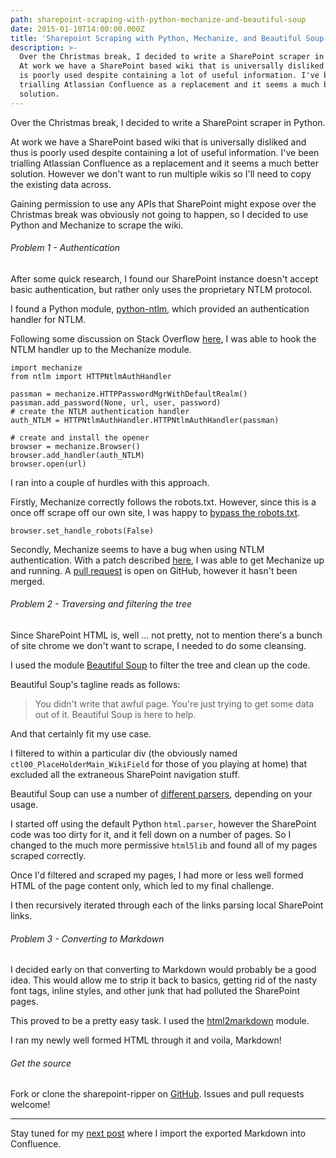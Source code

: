 ```yaml
---
path: sharepoint-scraping-with-python-mechanize-and-beautiful-soup
date: 2015-01-10T14:00:00.000Z
title: 'Sharepoint Scraping with Python, Mechanize, and Beautiful Soup'
description: >-
  Over the Christmas break, I decided to write a SharePoint scraper in Python.
  At work we have a SharePoint based wiki that is universally disliked and thus
  is poorly used despite containing a lot of useful information. I've been
  trialling Atlassian Confluence as a replacement and it seems a much better
  solution.
---
```

Over the Christmas break, I decided to write a SharePoint scraper in Python.

At work we have a SharePoint based wiki that is universally disliked and thus is poorly used despite containing a lot of useful information. I've been trialling Atlassian Confluence as a replacement and it seems a much better solution. However we don't want to run multiple wikis so I'll need to copy the existing data across.

Gaining permission to use any APIs that SharePoint might expose over the Christmas break was obviously not going to happen, so I decided to use Python and Mechanize to scrape the wiki.

###### Problem 1 - Authentication
After some quick research, I found our SharePoint instance doesn't accept basic authentication, but rather only uses the proprietary NTLM protocol.

I found a Python module, [python-ntlm](https://code.google.com/p/python-ntlm/), which provided an authentication handler for NTLM.

Following some discussion on Stack Overflow [here](http://stackoverflow.com/a/6029776/269297), I was able to hook the NTLM handler up to the Mechanize module.

    import mechanize
    from ntlm import HTTPNtlmAuthHandler
    
    passman = mechanize.HTTPPasswordMgrWithDefaultRealm()
    passman.add_password(None, url, user, password)
    # create the NTLM authentication handler
    auth_NTLM = HTTPNtlmAuthHandler.HTTPNtlmAuthHandler(passman)
    
    # create and install the opener
    browser = mechanize.Browser()
    browser.add_handler(auth_NTLM)
    browser.open(url)
    
I ran into a couple of hurdles with this approach. 

Firstly, Mechanize correctly follows the robots.txt. However, since this is a once off scrape off our own site, I was happy to [bypass the robots.txt](http://stackoverflow.com/questions/2846105/screen-scraping-getting-around-http-error-403-request-disallowed-by-robots-tx). 

    browser.set_handle_robots(False)
    
Secondly, Mechanize seems to have a bug when using NTLM authentication. With a patch described [here](http://stackoverflow.com/a/14726708/269297), I was able to get Mechanize up and running. A [pull request](https://github.com/jjlee/mechanize/issues/88) is open on GitHub, however it hasn't been merged.

###### Problem 2 - Traversing and filtering the tree
Since SharePoint HTML is, well ... not pretty, not to mention there's a bunch of site chrome we don't want to scrape, I needed to do some cleansing. 

I used the module [Beautiful Soup](http://www.crummy.com/software/BeautifulSoup/) to filter the tree and clean up the code.

Beautiful Soup's tagline reads as follows:

>You didn't write that awful page. You're just trying to get some data out of it. Beautiful Soup is here to help.  

And that certainly fit my use case.

I filtered to within a particular div (the obviously named `ctl00_PlaceHolderMain_WikiField` for those of you playing at home) that excluded all the extraneous SharePoint navigation stuff.

Beautiful Soup can use a number of [different parsers](http://www.crummy.com/software/BeautifulSoup/bs4/doc/#installing-a-parser), depending on your usage. 

I started off using the default Python `html.parser`, however the SharePoint code was too dirty for it, and it fell down on a number of pages. So I changed to the much more permissive `html5lib` and found all of my pages scraped correctly.

Once I'd filtered and scraped my pages, I had more or less well formed HTML of the page content only, which led to my final challenge.

I then recursively iterated through each of the links parsing local SharePoint links.

###### Problem 3 - Converting to Markdown
I decided early on that converting to Markdown would probably be a good idea. This would allow me to strip it back to basics, getting rid of the nasty font tags, inline styles, and other junk that had polluted the SharePoint pages. 

This proved to be a pretty easy task. I used the [html2markdown](https://github.com/aaronsw/html2text) module.

I ran my newly well formed HTML through it and voila, Markdown!

###### Get the source

Fork or clone the sharepoint-ripper on [GitHub](https://github.com/zorfling/sharepoint-ripper). Issues and pull requests welcome!

---

Stay tuned for my [next post](/markdown-to-confluence-with-ruby-and-soap/) where I import the exported Markdown into Confluence.
